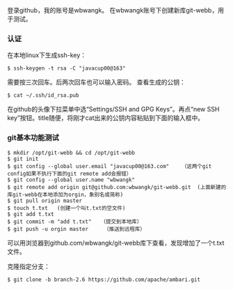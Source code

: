 登录github，我的账号是wbwangk。
在wbwangk账号下创建新库git-webb，用于测试。
### 认证
在本地linux下生成ssh-key：
```
$ ssh-keygen -t rsa -C "javacup00@163"
```
需要按三次回车。后两次回车也可以输入密码。
查看生成的公钥：
```
$ cat ~/.ssh/id_rsa.pub
```
在github的头像下拉菜单中选“Settings/SSH and GPG Keys”。再点“new SSH key”按钮。title随便，将刚才cat出来的公钥内容粘贴到下面的输入框中。
### git基本功能测试
```
$ mkdir /opt/git-webb && cd /opt/git-webb
$ git init
$ git config --global user.email "javacup00@163.com"    （这两个git config如果不执行下面的git remote add会报错）
$ git config --global user.name "wbwangk"
$ git remote add origin git@github.com:wbwangk/git-webb.git  (上面新建的库git-webb在本地添加为orgin，象别名或简称)
$ git pull origin master
$ touch t.txt   (创建一个叫t.txt的空文件)
$ git add t.txt
$ git commit -m "add t.txt"   （提交到本地库）
$ git push -u orgin master     （推送到远程库）
```
可以用浏览器到github.com/wbwangk/git-webb库下查看，发现增加了一个t.txt文件。

克隆指定分支：
```
$ git clone -b branch-2.6 https://github.com/apache/ambari.git
```